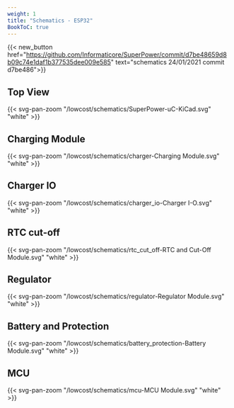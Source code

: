 ```yaml
---
weight: 1
title: "Schematics - ESP32"
BookToC: true
---
```

{{< new_button href="https://github.com/Informaticore/SuperPower/commit/d7be48659d8b09c74e1daf1b377535dee009e585" text="schematics 24/01/2021 commit d7be486">}}

## Top View

{{< svg-pan-zoom "/lowcost/schematics/SuperPower-uC-KiCad.svg" "white" >}}


## Charging Module
{{< svg-pan-zoom "/lowcost/schematics/charger-Charging Module.svg" "white" >}}

## Charger IO
{{< svg-pan-zoom "/lowcost/schematics/charger_io-Charger I-O.svg" "white" >}}

## RTC cut-off
{{< svg-pan-zoom "/lowcost/schematics/rtc_cut_off-RTC and Cut-Off Module.svg" "white" >}}

## Regulator
{{< svg-pan-zoom "/lowcost/schematics/regulator-Regulator Module.svg" "white" >}}

## Battery and Protection
{{< svg-pan-zoom "/lowcost/schematics/battery_protection-Battery Module.svg" "white" >}}

## MCU
{{< svg-pan-zoom "/lowcost/schematics/mcu-MCU Module.svg" "white" >}}
